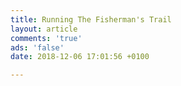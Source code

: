 ```yaml
---
title: Running The Fisherman's Trail
layout: article
comments: 'true'
ads: 'false'
date: 2018-12-06 17:01:56 +0100

---
```

